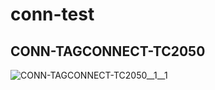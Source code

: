# conn-test

## CONN-TAGCONNECT-TC2050
![CONN-TAGCONNECT-TC2050__1__1](/preview/images/conn-test__CONN-TAGCONNECT-TC2050__1__1.png?raw=true) 


